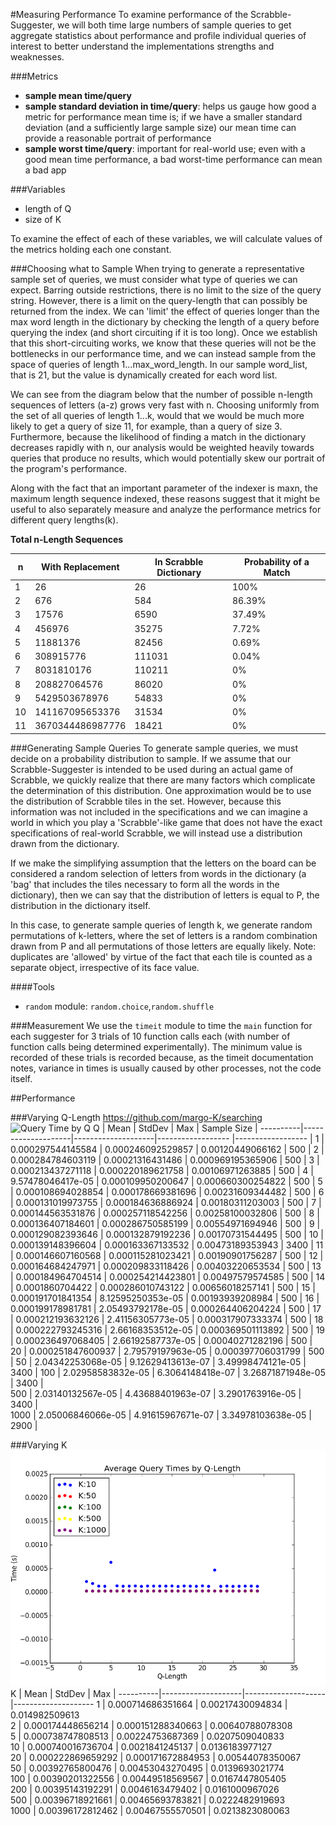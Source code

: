 #Measuring Performance
To examine performance of the Scrabble-Suggester, we will both time large
numbers of sample queries to get aggregate statistics about performance
and profile individual queries of interest to better understand the 
implementations strengths and weaknesses.

###Metrics
* **sample mean time/query**
* **sample standard deviation in time/query**: helps us gauge how 
good a metric for performance mean time is; if we have a smaller 
standard deviation (and a sufficiently large sample size) our mean time 
can provide a reasonable portrait of performance
* **sample worst time/query**: important for real-world use; even with a 
good mean time performance, a bad worst-time performance can mean a bad app

###Variables
* length of Q
* size of K

To examine the effect of each of these variables, we will calculate values of the 
metrics holding each one constant.

###Choosing what to Sample
When trying to generate a representative sample set of queries, we must
consider what type of queries we can expect. Barring outside restrictions,
there is no limit to the size of the query string. However, there is a limit
on the query-length that can possibly be returned from the index. We can 
'limit' the effect of queries longer than the max word length in the dictionary
by checking the length of a query before querying the index (and short circuiting
if it is too long). Once we establish that this short-circuiting works, we know
that these queries will not be the bottlenecks in our performance time, and
we can instead sample from the space of queries of length 1...max_word_length. 
In our sample word_list, that is 21, but the value is dynamically created for each
word list.


We can see from the diagram below that the number of possible n-length
sequences of letters (a-z) grows very fast with n. Choosing uniformly
from the set of all queries of length 1...k, would that we would be much
more likely to get a query of size 11, for example, than a query of size 3. 
Furthermore, because the likelihood of finding a match in the dictionary
decreases rapidly with n, our analysis would be weighted heavily towards
queries that produce no results, which would potentially skew our portrait
of the program's performance.

Along with the fact that an important parameter of the indexer is maxn, the 
maximum length sequence indexed, these reasons suggest that it
might be useful to also separately measure and analyze the performance metrics 
for different query lengths(k).

**Total n-Length Sequences**

n  |   With Replacement   |  In Scrabble Dictionary  |  Probability of a Match 
--- |--------------------| ------------------------|--------------------------
1   |    26              |             26           |           100%
2   |     676            |            584            |         86.39%
3   |     17576          |               6590         |           37.49%
4   |     456976         |               35275       |            7.72%
5   |     11881376       |               82456       |            0.69%
6   |    308915776       |             111031        |          0.04%
7   |     8031810176     |              110211       |           0%
8   |     208827064576    |              86020       |            0%
9   |     5429503678976    |             54833       |            0%
10  |     141167095653376   |            31534       |            0%
11  |     3670344486987776   |           18421       |            0%

###Generating Sample Queries
To generate sample queries, we must decide on a probability distribution to sample.
If we assume that our Scrabble-Suggester is intended to be used during an 
actual game of Scrabble, we quickly realize that there are many factors which
complicate the determination of this distribution. One approximation
would be to use the distribution of Scrabble tiles in the set. However, because this 
information was not included in the specifications and we can imagine a world in 
which you play a 'Scrabble'-like game that does not have the exact specifications of 
real-world Scrabble, we will instead use a distribution drawn from the dictionary.

If we make the simplifying assumption that the letters on the board can be considered
a random selection of letters from words in the dictionary (a 'bag' that includes
the tiles necessary to form all the words in the dictionary), then we can say
that the distribution of letters is equal to P, the distribution in the dictionary itself.

In this case, to generate sample queries of length k, we generate random
permutations of k-letters, where the set of letters is a
random combination drawn from P and all permutations of those letters are equally likely.
Note: duplicates are 'allowed' by virtue of the fact that each tile is counted as a separate object, irrespective of its face value.


####Tools
* ```random``` module: ```random.choice```,```random.shuffle```

###Measurement
We use the ```timeit``` module to time the ```main```
function for each suggester for 3 trials of 10 function calls each (with number of function calls being determined experimentally). The minimum value 
is recorded of these trials is recorded because, as the timeit documentation notes, 
variance in times is usually caused by other processes, not the code itself. 

##Performance

###Varying Q-Length
https://github.com/margo-K/searching
![Query Time by Q](https://github.com/margo-K/scrabble/raw/img/image.jpg)
  Q     |        Mean        |       StdDev       |        Max         |    Sample Size     |
----------|--------------------|--------------------|------------------ |------------------  |
    1     | 0.000297544145584  | 0.000246092529857  |  0.00120449066162 |         500         |
    2     | 0.000284784603119  | 0.00021316431486   | 0.000969195365906 |       500         |
    3     | 0.000213437271118  | 0.000220189621758  |  0.00106971263885 |         500         |
    4     | 9.57478046417e-05  | 0.000109950200647  | 0.000660300254822 |         500         |
    5     | 0.000108694028854  | 0.000178669381696  |  0.00231609344482 |         500         |
    6     | 0.000131019973755  | 0.000184636886924  |  0.00180311203003 |         500         |
    7     | 0.000144563531876  | 0.000257118542256  |  0.00258100032806 |         500         |
    8     | 0.000136407184601  | 0.000286750585199  |  0.00554971694946 |         500         |
    9     | 0.000129082393646  | 0.000132879192236  |  0.00170731544495 |         500         |
    10    | 0.000139148396604  | 0.000163367133532  |  0.00473189353943 |         3400        |
    11    | 0.000146607160568  | 0.000115281023421  |  0.00190901756287 |         500         |
    12    | 0.000164684247971  | 0.000209833118426  |  0.00403220653534 |         500         |
    13    | 0.000184964704514  | 0.000254214423801  |  0.00497579574585 |         500         |
    14    |  0.0001860704422   | 0.000286010743122  |  0.00656018257141 |         500         |
    15    | 0.000191701841354  | 8.12595250353e-05  |  0.00193939208984 |         500         |
    16    | 0.000199178981781  | 2.05493792178e-05  | 0.000264406204224 |         500         |
    17    | 0.000212193632126  | 2.41156305773e-05  | 0.000317907333374 |         500         |
    18    | 0.000222793245316  | 2.66168353512e-05  | 0.000369501113892 |         500         |
    19    | 0.000236497068405  | 2.66192587737e-05  |  0.00040271282196 |         500         |
    20    | 0.000251847600937  | 2.79579197963e-05  | 0.000397706031799 |         500         |
    50    | 2.04342253068e-05  | 9.12629413613e-07  | 3.49998474121e-05 |         3400        |
   100    | 2.02958583832e-05  |  6.3064148418e-07  | 3.26871871948e-05 |         3400        |         
   500    | 2.03140132567e-05  | 4.43688401963e-07  |  3.2901763916e-05 |         3400        |        
   1000   | 2.05006846066e-05  | 4.91615967671e-07  | 3.34978103638e-05 |         2900        |


###Varying K
![Query Time by K](https://github.com/margo-K/scrabble/blob/master/plotallK.png)
    K     |        Mean        |       StdDev       |        Max         |
----------|--------------------|--------------------|--------------------
    1     | 0.000714686351664  |  0.00217430094834  |   0.014982509613   
    2     | 0.000174448656214  | 0.000151288340663  |  0.00640788078308  
    5     | 0.000738747808513  |  0.00224753687369  |  0.0207509040833   
    10    | 0.000740016736704  |  0.0021841245137   |  0.0136183977127   
    20    | 0.000222869659292  | 0.000171672884953  |  0.00544078350067  
    50    |  0.00392765800476  |  0.00453043270495  |  0.0139693021774   
   100    |  0.00390201322556  |  0.00449518569567  |  0.0167447805405   
   200    |  0.00395143192291  |  0.0046163479402   |  0.0161000967026   
   500    |  0.00396718921661  |  0.00465693783821  |  0.0222482919693   
   1000   |  0.00396172812462  |  0.00467555570501  |  0.0213823080063  



